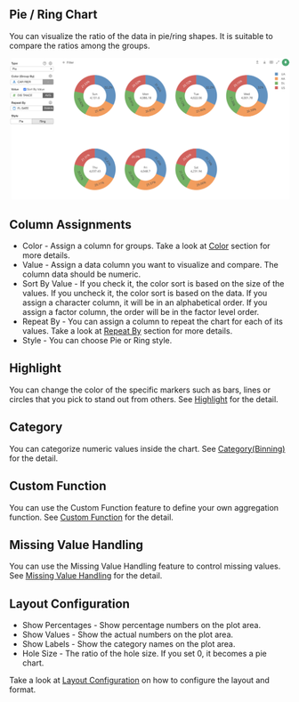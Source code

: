 ##  Pie / Ring Chart


You can visualize the ratio of the data in pie/ring shapes. It is suitable to compare the ratios among the groups.  


![](images/pie1.png)

## Column Assignments

* Color - Assign a column for groups. Take a look at [Color](color.md) section for more details.
* Value - Assign a data column you want to visualize and compare. The column data should be numeric. 
* Sort By Value - If you check it, the color sort is based on the size of the values. If you uncheck it, the color sort is based on the data. If you assign a character column, it will be in an alphabetical order. If you assign a factor column, the order will be in the factor level order. 
* Repeat By - You can assign a column to repeat the chart for each of its values. Take a look at [Repeat By](small-multiple.md) section for more details.
* Style - You can choose Pie or Ring style. 

## Highlight 

You can change the color of the specific markers such as bars, lines or circles that you pick to stand out from others. See [Highlight](highlight.md) for the detail. 

## Category 

You can categorize numeric values inside the chart. See [Category(Binning)](category.md) for the detail.


## Custom Function

You can use the Custom Function feature to define your own aggregation function. See [Custom Function](custom-function.md) for the detail.


## Missing Value Handling

You can use the Missing Value Handling feature to control missing values. See [Missing Value Handling](missing-value-handling.md) for the detail.



## Layout Configuration

* Show Percentages  - Show percentage numbers on the plot area.
* Show Values - Show the actual numbers on the plot area.
* Show Labels - Show the category names on the plot area.
* Hole Size - The ratio of the hole size. If you set 0, it becomes a pie chart.

Take a look at [Layout Configuration](layout.md) on how to configure the layout and format. 
